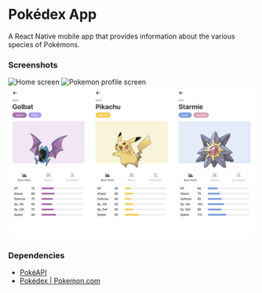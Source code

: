 # Pokédex App
A React Native mobile app that provides information about the various species of Pokémons.

### Screenshots
<img src="./screenshots/home-screen.gif" alt="Home screen" width="300">
<img src="./screenshots/pokemon-profile-screen.gif" alt="Pokemon profile screen" width="300">
<img src="./screenshots/pokemon-profiles.png" alt="Pokemon profiles" width="900">

### Dependencies
* [PokéAPI](https://pokeapi.co/)
* [Pokédex | Pokemon.com](https://www.pokemon.com/us/pokedex/)